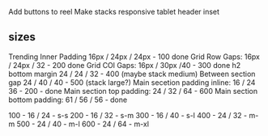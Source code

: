 Add buttons to reel
Make stacks responsive
tablet header inset

## sizes

Trending Inner Padding 16px / 24px / 24px - 100 done
Grid Row Gaps: 16px / 24px / 32 - 200 done
Grid COl Gaps: 16px / 30px /40 - 300 done
h2 bottom margin 24 / 24 / 32 - 400 (maybe stack medium)
Between section gap 24 / 40 / 40 - 500 (stack large?)
Main secetion padding inline: 16 / 24 36 - 200 - done
Main section top padding: 24 / 32 / 64 - 600
Main section bottom padding: 61 / 56 / 56 - done

100 - 16 / 24 - s-s
200 - 16 / 32 - s-m
300 - 16 / 40 - s-l
400 - 24 / 32 - m-m
500 - 24 / 40 - m-l
600 - 24 / 64 - m-xl
